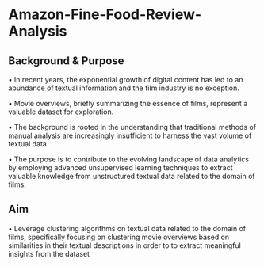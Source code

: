 # Amazon-Fine-Food-Review-Analysis

## Background & Purpose
 • In recent years, the exponential growth of digital content has led to an 
abundance of textual information and the film industry is no exception. 

• Movie overviews, briefly summarizing the essence of films, represent a 
valuable dataset for exploration.

 • The background is rooted in the understanding that traditional methods of 
manual analysis are increasingly insufficient to harness the vast volume of 
textual data.

 • The purpose is to contribute to the evolving landscape of data analytics by 
employing advanced unsupervised learning techniques to extract valuable 
knowledge from unstructured textual data related to the domain of films.

## Aim
 • Leverage clustering algorithms on textual data related to the domain of 
films, specifically focusing on clustering movie overviews based on 
similarities in their textual descriptions in order to to extract meaningful 
insights from the dataset
